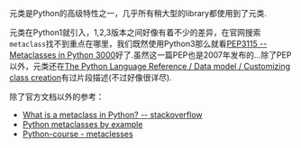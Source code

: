 元类是Python的高级特性之一，几乎所有稍大型的library都使用到了元类.

元类在Python1就引入，1,2,3版本之间好像有着不少的差异，在官网搜索`metaclass`找不到重点在哪里，我们既然使用Python3那么就看[PEP3115 -- Metaclasses in Python 3000](https://www.python.org/dev/peps/pep-3115/)好了.虽然这一篇PEP也是2007年发布的...除了PEP以外，元类还在[The Python Language Reference / Data model / Customizing class creation](https://docs.python.org/3/reference/datamodel.html#customizing-class-creation)有过片段描述(不过好像很详尽).

除了官方文档以外的参考：

- [What is a metaclass in Python? -- stackoverflow](https://stackoverflow.com/questions/100003/what-is-a-metaclass-in-python)
- [Python metaclasses by example](https://eli.thegreenplace.net/2011/08/14/python-metaclasses-by-example)
- [Python-course - metaclesses](https://www.python-course.eu/python3_metaclasses.php)